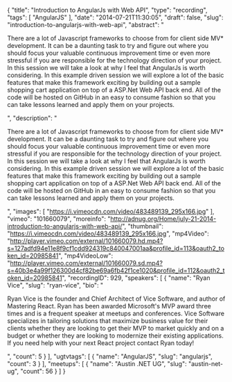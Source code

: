 {
  "title": "Introduction to AngularJs with Web API",
  "type": "recording",
  "tags": [
    "AngularJS"
  ],
  "date": "2014-07-21T11:30:05",
  "draft": false,
  "slug": "introduction-to-angularjs-with-web-api",
  "abstract": "<p>There are a lot of Javascript frameworks to choose from for client side MV* development. It can be a daunting task to try and figure out where you should focus your valuable continuous improvement time or even more stressful if you are responsible for the technology direction of your project. In this session we will take a look at why I feel that AngularJs is worth considering. In this example driven session we will explore a lot of the basic features that make this framework exciting by building out a sample shopping cart application on top of a ASP.Net Web API back end. All of the code will be hosted on GitHub in an easy to consume fashion so that you can take lessons learned and apply them on your projects.</p>",
  "description": "<p>There are a lot of Javascript frameworks to choose from for client side MV* development. It can be a daunting task to try and figure out where you should focus your valuable continuous improvement time or even more stressful if you are responsible for the technology direction of your project. In this session we will take a look at why I feel that AngularJs is worth considering. In this example driven session we will explore a lot of the basic features that make this framework exciting by building out a sample shopping cart application on top of a ASP.Net Web API back end. All of the code will be hosted on GitHub in an easy to consume fashion so that you can take lessons learned and apply them on your projects.</p>",
  "images": [
    "https://i.vimeocdn.com/video/483489139_295x166.jpg"
  ],
  "vimeo": "101660079",
  "moreinfo": "http://adnug.org/Home/july-21-2014-introduction-to-angularjs-with-web-api/",
  "thumbnail": "https://i.vimeocdn.com/video/483489139_295x166.jpg",
  "mp4Video": "http://player.vimeo.com/external/101660079.hd.mp4?s=127adfd94e11e8f9cf1cdd924319c840047001aa&profile_id=113&oauth2_token_id=20985841",
  "mp4VideoLow": "http://player.vimeo.com/external/101660079.sd.mp4?s=40b3e4a99f126300d4cf82be69a6fb42f1ce1020&profile_id=112&oauth2_token_id=20985841",
  "recordingID": 929,
  "speakers": [
    {
      "name": "Ryan Vice",
      "slug": "ryan-vice",
      "bio": "<p>Ryan Vice is the founder and Chief Architect of Vice Software, and author of Mastering React. Ryan has been awarded Microsoft's MVP award three times and is a frequent speaker at meetups and conferences. Vice Software specializes in tailoring solutions that maximize business value for their clients whether they are looking to get their MVP to market quickly and on a budget or whether they are looking to modernize their existing applications. If you need help with your next React project contact Ryan today!</p>",
      "count": 5
    }
  ],
  "ugtvtags": [
    {
      "name": "AngularJS",
      "slug": "angularjs",
      "count": 3
    }
  ],
  "meetups": [
    {
      "name": "Austin .NET UG",
      "slug": "austin-net-ug",
      "count": 56
    }
  ]
}